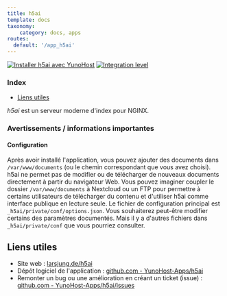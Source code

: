 ```yaml
---
title: h5ai
template: docs
taxonomy:
    category: docs, apps
routes:
  default: '/app_h5ai'
---
```


[![Installer h5ai avec YunoHost](https://install-app.yunohost.org/install-with-yunohost.svg)](https://install-app.yunohost.org/?app=h5ai) [![Integration level](https://dash.yunohost.org/integration/h5ai.svg)](https://dash.yunohost.org/appci/app/h5ai)

### Index

- [Liens utiles](#liens-utiles)

*h5ai* est un serveur moderne d'index pour NGINX.

### Avertissements / informations importantes

#### Configuration

Après avoir installé l'application, vous pouvez ajouter des documents dans `/var/www/documents` (ou le chemin correspondant que vous avez choisi).
h5ai ne permet pas de modifier ou de télécharger de nouveaux documents directement à partir du navigateur Web. Vous pouvez imaginer coupler le dossier `/var/www/documents` à Nextcloud ou un FTP pour permettre à certains utilisateurs de télécharger du contenu et d'utiliser h5ai comme interface publique en lecture seule.
Le fichier de configuration principal est `_h5ai/private/conf/options.json`. Vous souhaiterez peut-être modifier certains des paramètres documentés. Mais il y a d'autres fichiers dans `_h5ai/private/conf` que vous pourriez consulter.

## Liens utiles

+ Site web : [larsjung.de/h5ai](https://larsjung.de/h5ai/)
+ Dépôt logiciel de l'application : [github.com - YunoHost-Apps/h5ai](https://github.com/YunoHost-Apps/h5ai_ynh)
+ Remonter un bug ou une amélioration en créant un ticket (issue) : [github.com - YunoHost-Apps/h5ai/issues](https://github.com/YunoHost-Apps/h5ai_ynh/issues)

